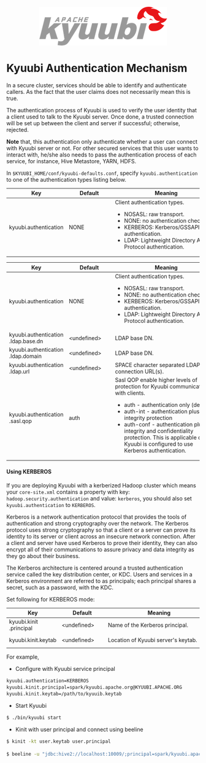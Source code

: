 <!--
 - Licensed to the Apache Software Foundation (ASF) under one or more
 - contributor license agreements.  See the NOTICE file distributed with
 - this work for additional information regarding copyright ownership.
 - The ASF licenses this file to You under the Apache License, Version 2.0
 - (the "License"); you may not use this file except in compliance with
 - the License.  You may obtain a copy of the License at
 -
 -   http://www.apache.org/licenses/LICENSE-2.0
 -
 - Unless required by applicable law or agreed to in writing, software
 - distributed under the License is distributed on an "AS IS" BASIS,
 - WITHOUT WARRANTIES OR CONDITIONS OF ANY KIND, either express or implied.
 - See the License for the specific language governing permissions and
 - limitations under the License.
 -->

<div align=center>

![](../imgs/kyuubi_logo.png)

</div>

# Kyuubi Authentication Mechanism

In a secure cluster, services should be able to identify and authenticate callers.
As the fact that the user claims does not necessarily mean this is true.

The authentication process of Kyuubi is used to verify the user identity that a client used to talk to the Kyuubi server.
Once done, a trusted connection will be set up between the client and server if successful; otherwise, rejected.

**Note** that, this authentication only authenticate whether a user can connect with Kyuubi server or not.
For other secured services that this user wants to interact with, he/she also needs to pass the authentication process of each service, for instance, Hive Metastore, YARN, HDFS.

In `$KYUUBI_HOME/conf/kyuubi-defaults.conf`, specify `kyuubi.authentication` to one of the authentication types listing below.

Key | Default | Meaning | Since
--- | --- | --- | ---
kyuubi\.authentication|<div style='width: 80pt;word-wrap: break-word;white-space: normal'>NONE</div>|<div style='width: 200pt;word-wrap: break-word;white-space: normal'>Client authentication types.<ul> <li>NOSASL: raw transport.</li> <li>NONE: no authentication check.</li> <li>KERBEROS: Kerberos/GSSAPI authentication.</li> <li>LDAP: Lightweight Directory Access Protocol authentication.</li></ul></div>|<div style='width: 20pt'>1.0.0</div>


Key | Default | Meaning | Since
--- | --- | --- | ---
kyuubi\.authentication|<div style='width: 80pt;word-wrap: break-word;white-space: normal'>NONE</div>|<div style='width: 200pt;word-wrap: break-word;white-space: normal'>Client authentication types.<ul> <li>NOSASL: raw transport.</li> <li>NONE: no authentication check.</li> <li>KERBEROS: Kerberos/GSSAPI authentication.</li> <li>LDAP: Lightweight Directory Access Protocol authentication.</li></ul></div>|<div style='width: 20pt'>1.0.0</div>
kyuubi\.authentication<br>\.ldap\.base\.dn|<div style='width: 80pt;word-wrap: break-word;white-space: normal'>&lt;undefined&gt;</div>|<div style='width: 200pt;word-wrap: break-word;white-space: normal'>LDAP base DN.</div>|<div style='width: 20pt'>1.0.0</div>
kyuubi\.authentication<br>\.ldap\.domain|<div style='width: 80pt;word-wrap: break-word;white-space: normal'>&lt;undefined&gt;</div>|<div style='width: 200pt;word-wrap: break-word;white-space: normal'>LDAP base DN.</div>|<div style='width: 20pt'>1.0.0</div>
kyuubi\.authentication<br>\.ldap\.url|<div style='width: 80pt;word-wrap: break-word;white-space: normal'>&lt;undefined&gt;</div>|<div style='width: 200pt;word-wrap: break-word;white-space: normal'>SPACE character separated LDAP connection URL(s).</div>|<div style='width: 20pt'>1.0.0</div>
kyuubi\.authentication<br>\.sasl\.qop|<div style='width: 80pt;word-wrap: break-word;white-space: normal'>auth</div>|<div style='width: 200pt;word-wrap: break-word;white-space: normal'>Sasl QOP enable higher levels of protection for Kyuubi communication with clients.<ul> <li>auth - authentication only (default)</li> <li>auth-int - authentication plus integrity protection</li> <li>auth-conf - authentication plus integrity and confidentiality protection. This is applicable only if Kyuubi is configured to use Kerberos authentication.</li> </ul></div>|<div style='width: 20pt'>1.0.0</div>


#### Using KERBEROS

If you are deploying Kyuubi with a kerberized Hadoop cluster which means your `core-site.xml` contains a property with key: `hadoop.security.authentication` and value: `kerberos`, you should also set `kyuubi.authentication` to `KERBEROS`.

Kerberos is a network authentication protocol that provides the tools of authentication and strong cryptography over the network.
The Kerberos protocol uses strong cryptography so that a client or a server can prove its identity to its server or client across an insecure network connection.
After a client and server have used Kerberos to prove their identity, they can also encrypt all of their communications to assure privacy and data integrity as they go about their business.

The Kerberos architecture is centered around a trusted authentication service called the key distribution center, or KDC.
Users and services in a Kerberos environment are referred to as principals;
each principal shares a secret, such as a password, with the KDC.

Set following for KERBEROS mode:

Key | Default | Meaning | Since
--- | --- | --- | ---
kyuubi\.kinit<br>\.principal|<div style='width: 80pt;word-wrap: break-word;white-space: normal'>&lt;undefined&gt;</div>|<div style='width: 200pt;word-wrap: break-word;white-space: normal'>Name of the Kerberos principal.</div>|<div style='width: 20pt'>1.0.0</div>
kyuubi\.kinit\.keytab|<div style='width: 80pt;word-wrap: break-word;white-space: normal'>&lt;undefined&gt;</div>|<div style='width: 200pt;word-wrap: break-word;white-space: normal'>Location of Kyuubi server's keytab.</div>|<div style='width: 20pt'>1.0.0</div>


For example,

- Configure with Kyuubi service principal 
```bash
kyuubi.authentication=KERBEROS
kyuubi.kinit.principal=spark/kyuubi.apache.org@KYUUBI.APACHE.ORG
kyuubi.kinit.keytab=/path/to/kyuuib.keytab
```

- Start Kyuubi
```bash
$ ./bin/kyuubi start
```

- Kinit with user principal and connect using beeline

```bash
$ kinit -kt user.keytab user.principal

$ beeline -u "jdbc:hive2://localhost:10009/;principal=spark/kyuubi.apache.org@KYUUBI.APACHE.ORG"
```
